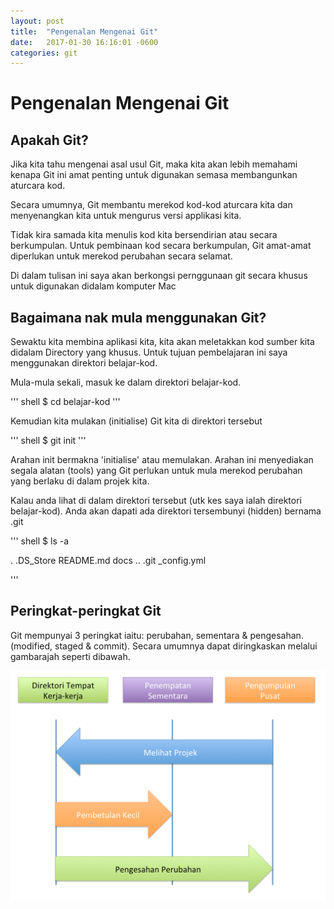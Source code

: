 ```yaml
---
layout: post
title:  "Pengenalan Mengenai Git"
date:   2017-01-30 16:16:01 -0600
categories: git
---
```


# Pengenalan Mengenai Git

## Apakah Git? 

Jika kita tahu mengenai asal usul Git, maka kita akan lebih memahami kenapa Git ini amat penting untuk digunakan semasa membangunkan aturcara kod.

Secara umumnya, Git membantu merekod kod-kod aturcara kita dan menyenangkan kita untuk mengurus versi applikasi kita.

Tidak kira samada kita menulis kod kita bersendirian atau secara berkumpulan. Untuk pembinaan kod secara berkumpulan, Git amat-amat 
diperlukan untuk merekod perubahan secara selamat.

Di dalam tulisan ini saya akan berkongsi pernggunaan git secara khusus untuk digunakan didalam komputer Mac

## Bagaimana nak mula menggunakan Git?

Sewaktu kita membina aplikasi kita, kita akan meletakkan kod sumber kita didalam Directory yang khusus. Untuk tujuan pembelajaran ini
saya menggunakan direktori belajar-kod.

Mula-mula sekali, masuk ke dalam direktori belajar-kod.

''' shell
$ cd belajar-kod
'''

Kemudian kita mulakan (initialise) Git kita di direktori tersebut

''' shell
$ git init
'''

Arahan init bermakna 'initialise' atau memulakan. Arahan ini menyediakan segala alatan (tools) yang Git perlukan untuk mula merekod perubahan
yang berlaku di dalam projek kita.

Kalau anda lihat di dalam direktori tersebut (utk kes saya ialah direktori belajar-kod). Anda akan dapati ada direktori tersembunyi 
(hidden) bernama .git

''' shell
$ ls -a

.		.DS_Store	README.md	docs
..		.git		_config.yml

'''

## Peringkat-peringkat Git

Git mempunyai 3 peringkat iaitu: perubahan, sementara & pengesahan. (modified, staged & commit). Secara umumnya dapat diringkaskan 
melalui gambarajah seperti dibawah.

![pengenalan git](../asset/pengenalan-git.png)




